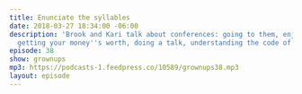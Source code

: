 ```yaml
---
title: Enunciate the syllables
date: 2018-03-27 18:34:00 -06:00
description: 'Brook and Kari talk about conferences: going to them, enjoying yourself,
  getting your money''s worth, doing a talk, understanding the code of conduct. '
episode: 38
show: grownups
mp3: https://podcasts-1.feedpress.co/10589/grownups38.mp3
layout: episode
---
```


